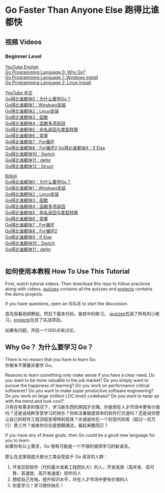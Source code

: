 # Go Faster Than Anyone Else 跑得比谁都快

## 视频 Videos
### Beginner Level
[YouTube English](https://www.youtube.com/playlist?list=PLwY2GJhAPWRdsMoDghEowU11FFpNHkEYX)  
[Go Programming Language 0: Why Go?](https://www.youtube.com/watch?v=KDkPMVyB0DY&list=PLwY2GJhAPWRdsMoDghEowU11FFpNHkEYX)  
[Go Programming Language 1: Windows Install](https://www.youtube.com/watch?v=O6dz5011tj8&index=2&list=PLwY2GJhAPWRdsMoDghEowU11FFpNHkEYX)  
[Go Programming Language 2: Linux Install](https://www.youtube.com/watch?v=wwvUj6uXg0k&list=PLwY2GJhAPWRdsMoDghEowU11FFpNHkEYX&index=3)  

[YouTube 中文](https://www.youtube.com/playlist?list=PLwY2GJhAPWRcJmj6k4XSkMm2TzlpzZaTU)  
[Go得比谁都快0：为什么要学Go？](https://www.youtube.com/watch?v=u78TOKw1gWo&list=PLwY2GJhAPWRcJmj6k4XSkMm2TzlpzZaTU)  
[Go得比谁都快1：Windows安装](https://www.youtube.com/watch?v=-dYv2-zf7CA&list=PLwY2GJhAPWRcJmj6k4XSkMm2TzlpzZaTU)  
[Go得比谁都快2：Linux安装](https://www.youtube.com/watch?v=ndAh-gpIS64&list=PLwY2GJhAPWRcJmj6k4XSkMm2TzlpzZaTU&index=3)  
[Go得比谁都快3：函数](https://www.youtube.com/watch?v=H3jFjx0uTm8&index=4&list=PLwY2GJhAPWRcJmj6k4XSkMm2TzlpzZaTU)  
[Go得比谁都快4：函数多项返回](https://www.youtube.com/watch?v=X7lvTeAtJ2E&list=PLwY2GJhAPWRcJmj6k4XSkMm2TzlpzZaTU&index=5)  
[Go得比谁都快5：命名返回与类型转换](https://www.youtube.com/watch?v=7QAljU0Ckvo&list=PLwY2GJhAPWRcJmj6k4XSkMm2TzlpzZaTU&index=6)  
[Go得比谁都快6：常量](https://www.youtube.com/watch?v=B7aP4eHb59s&index=7&list=PLwY2GJhAPWRcJmj6k4XSkMm2TzlpzZaTU)  
[Go得比谁都快7：For循环](https://www.youtube.com/watch?v=whwSoBFJImA&index=8&list=PLwY2GJhAPWRcJmj6k4XSkMm2TzlpzZaTU)  
[Go得比谁都快8：For循环2](https://www.youtube.com/watch?v=MF2QwrgxzJM&index=9&list=PLwY2GJhAPWRcJmj6k4XSkMm2TzlpzZaTU)
[Go得比谁都快9：If Else](https://www.youtube.com/watch?v=Uk4rAuDGg0k&t=0s&list=PLwY2GJhAPWRcJmj6k4XSkMm2TzlpzZaTU&index=11)  
[Go得比谁都快10：Switch](https://www.youtube.com/watch?v=xiJTQLT_TBo&t=0s&list=PLwY2GJhAPWRcJmj6k4XSkMm2TzlpzZaTU&index=12)  
[Go得比谁都快11：defer](https://www.youtube.com/watch?v=cxkLHK15HU0&t=3s&list=PLwY2GJhAPWRcJmj6k4XSkMm2TzlpzZaTU&index=13)  
[Go得比谁都快12：Struct](https://www.youtube.com/watch?v=PCgMgjYCYvU&index=14&t=0s&list=PLwY2GJhAPWRcJmj6k4XSkMm2TzlpzZaTU)  

[Bilibili](http://space.bilibili.com/16696495/channel/detail?cid=58096)  
[Go得比谁都快0：为什么要学Go？](https://www.bilibili.com/video/av37184314)  
[Go得比谁都快1：Windows安装](https://www.bilibili.com/video/av37262560)  
[Go得比谁都快2：Linux安装](https://www.bilibili.com/video/av37327844)  
[Go得比谁都快3：函数](https://www.bilibili.com/video/av37410473)  
[Go得比谁都快4：函数多项返回](https://www.bilibili.com/video/av37473712)  
[Go得比谁都快5：命名返回与类型转换](https://www.bilibili.com/video/av37771458)  
[Go得比谁都快6：常量](https://www.bilibili.com/video/av37905444)  
[Go得比谁都快7：For循环](https://www.bilibili.com/video/av39481520)  
[Go得比谁都快8：For循环2](https://www.bilibili.com/video/av39541057)  
[Go得比谁都快9：If Else](http://www.bilibili.com/video/av40035346)  
[Go得比谁都快10：Switch](http://www.bilibili.com/video/av41008864)  
[Go得比谁都快11：defer](http://www.bilibili.com/video/av41276388)  
[]()  
[]()  

## 如何使用本教程 How To Use This Tutorial
First, watch tutorial videos. Then download this repo to follow practices along with videos. [quizzes](quizzes) contains all the quizzes and [projects](projects) contains the demo projects.

If you have questions, open an ISSUE to start the discussion.

首先观看视频教程。然后下载本代码，做其中的练习。 [quizzes](quizzes)包涵了所有的小练习。[projects](projects)包含了实战项目。

如果有问题，开启一个ISSUE来讨论。

## Why Go？ 为什么要学习 Go？
There is no reason that you have to learn Go.  
你根本不需要非要学 Go。

Reasons to learn something only make sense if you have a clear need. Do you want to be more valuable in the job market? Do you simply want to pursue the happiness of learning? Do you work on performance critical softwares? Do you want to make super productive software engineering? Do you work on large (million LOC level) codebase? Do you want to keep up with the trend and look cool?  
只有在有需求的情况下，学习新东西的原因才合理。你是想在人才市场中更有价值吗？还是说纯粹享受学习的快乐？你和注重极度效率的软件打交道吗？还是说你想让自己的软件工程流程变得特别高效？亦或是你在一个巨型代码库（超过一百万行）里工作？或者你仅仅是想跟潮流，看起来酷而已？

If you have any of these goals, then Go could be a good new language for you to learn.  
如果你有以上需求，Go 很有可能是一个不错的值得学习的新语言。

那么在这里我就大致分三类会受益于 Go 语言的人群：
1. 开发巨型软件（代码量大或者工程团队大）的人，开发高效（高并发、高可靠、高速度、高开发速度）软件的人
2. 想给自己充电，提升知识水平，并在人才市场中更有价值的人
3. 你爱学习！学习使你快乐！

